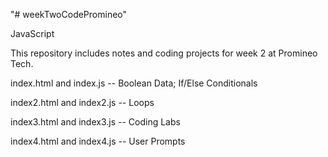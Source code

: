 <p>"# weekTwoCodePromineo"</p> 
<p>JavaScript</p>
<p>This repository includes notes and coding projects for week 2 at Promineo Tech.</p>
<p>index.html and index.js -- Boolean Data; If/Else Conditionals</p>
<p>index2.html and index2.js -- Loops</p>
<p>index3.html and index3.js -- Coding Labs</p>
<p>index4.html and index4.js -- User Prompts</p>
